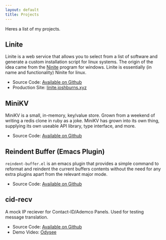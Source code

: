 ```yaml
---
layout: default
title: Projects
---
```


Heres a list of my projects.

## Linite
Linite is a web service that allows you to select from a list of software and generate
a custom installation script for linux systems. The origin of the idea came from the
[Ninite](https://ninite.com) program for windows. Linite is essentially (in name and functionality) 
Ninite for linux.

- Source Code: [Available on Github](https://github.com/joshburnsxyz/linite)
- Production Site: [linite.joshburns.xyz](http://linite.joshburns.xyz)

## MiniKV
MiniKV is a small, in-memory, key/value store. Grown from a weekend of writing a redis clone
in ruby as a joke. MiniKV has grown into its own thing, supplying its own useable API library,
type interface, and more.

- Source Code: [Available on Github](https://github.com/joshburnsxyz/minikv)

## Reindent Buffer (Emacs Plugin)
`reindent-buffer.el` is an emacs plugin that provides a simple command to reformat and reindent
the current buffers contents without the need for any extra plugins apart from the relevant major mode.

- Source Code: [Available on Github](https://github.com/joshburnsxyz/reindent-buffer.el)

## cid-recv
A mock IP reciever for Contact-ID/Ademco Panels. Used for testing message translation.

- Source Code: [Available on Github](https://github.com/joshburnsxyz/cid-recv)
- Demo Video: [Odysee](https://odysee.com/@joshburnsxyz:d/overview-of-cid-ademco-mock-ip-reciever:9)
